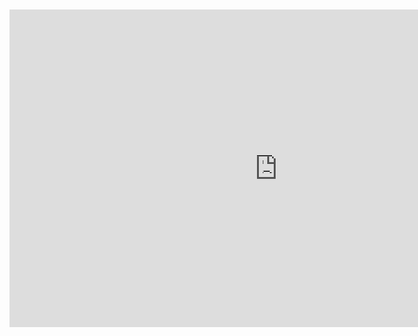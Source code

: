 <br>
<br>

<iframe src="https://docs.google.com/presentation/d/e/2PACX-1vQUWPHC4yu3K6ZS2q8IyQzdsZ1nwH2Xgw8Twh4WjgQhLnWA8cgzImtSR8s3eoHiNV3DRLrNf7EVce6y/embed?start=true&loop=true&delayms=10000" frameborder="0" width="960" height="569" allowfullscreen="true" mozallowfullscreen="true" webkitallowfullscreen="true" style="display: block;margin: auto;"></iframe>